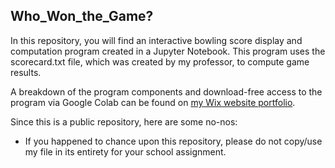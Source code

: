 ## Who_Won_the_Game?

In this repository, you will find an interactive bowling score display and computation program created in a Jupyter Notebook. This program uses the scorecard.txt file, which was created by my professor, to compute game results.

A breakdown of the program components and download-free access to the program via Google Colab can be found on [my Wix website portfolio](https://kimberlytanyh.wixsite.com/portfolio).

Since this is a public repository, here are some no-nos:
- If you happened to chance upon this repository, please do not copy/use my file in its entirety for your school assignment.
